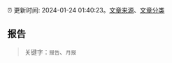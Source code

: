 :alarm_clock: 更新时间: 2024-01-24 01:40:23。[文章来源](/README.md)、[文章分类](/TAGS.md)

## 报告


> 关键字：`报告`、`月报`



